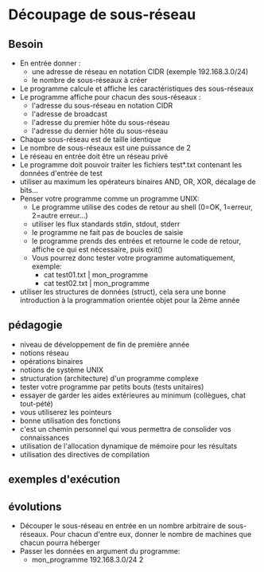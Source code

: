 # Découpage de sous-réseau

## Besoin

- En entrée donner :
    - une adresse de réseau en notation CIDR (exemple 192.168.3.0/24)
    - le nombre de sous-réseaux à créer
- Le programme calcule et affiche les caractéristiques des sous-réseaux
- Le programme affiche pour chacun des sous-réseaux :
    - l'adresse du sous-réseau en notation CIDR
    - l'adresse de broadcast
    - l'adresse du premier hôte du sous-réseau
    - l'adresse du dernier hôte du sous-réseau
- Chaque sous-réseau est de taille identique
- Le nombre de sous-réseaux est une puissance de 2
- Le réseau en entrée doit être un réseau privé
- Le programme doit pouvoir traiter les fichiers test*.txt contenant les données d'entrée de test
- utiliser au maximum les opérateurs binaires AND, OR, XOR, décalage de bits...
- Penser votre programme comme un programme UNIX:
    - Le programme utilise des codes de retour au shell (0=OK, 1=erreur, 2=autre erreur...)
    - utiliser les flux standards stdin, stdout, stderr
    - le programme ne fait pas de boucles de saisie
    - le programme prends des entrées et retourne le code de retour, affiche ce qui est nécessaire, puis exit()
    - Vous pourrez donc tester votre programme automatiquement, exemple:
        - cat test01.txt | mon_programme  
        - cat test02.txt | mon_programme  
- utiliser les structures de données (struct), cela sera une bonne introduction à la programmation orientée objet pour la 2ème année

## pédagogie

- niveau de développement de fin de première année
- notions réseau
- opérations binaires
- notions de système UNIX
- structuration (architecture) d'un programme complexe
- tester votre programme par petits bouts (tests unitaires)
- essayer de garder les aides extérieures au minimum (collègues, chat tout-pété)
- vous utiliserez les pointeurs
- bonne utilisation des fonctions
- c'est un chemin personnel qui vous permettra de consolider vos connaissances
- utilisation de l'allocation dynamique de mémoire pour les résultats
- utilisation des directives de compilation

## exemples d'exécution



## évolutions

- Découper le sous-réseau en entrée en un nombre arbitraire de sous-réseaux. Pour chacun d'entre eux, donner le nombre de machines que chacun pourra héberger
- Passer les données en argument du programme: 
    - mon_programme 192.168.3.0/24 2
